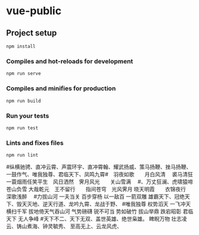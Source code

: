 # vue-public

## Project setup
```
npm install
```

### Compiles and hot-reloads for development
```
npm run serve
```

### Compiles and minifies for production
```
npm run build
```

### Run your tests
```
npm run test
```

### Lints and fixes files
```
npm run lint
```
#纵横驰骋、直冲云霄、声震环宇、直冲霄翰、耀武扬威、策马扬鞭、挫马扬鞭、一鼓作气、唯我独尊、君临天下、凤鸣九霄#　羽夜如歌　　月白风清　 裘马清狂　　一蓑烟雨任笑平生　风日洒然　霁月风光　　关山雪满　
#、万丈狂澜、虎啸猿啼 苍山负雪 大哉乾元　王不留行　　指间苍穹　光风霁月 晓天明霞　　衣锦夜行　深歌浅醉　
#力拔山河 一夫当关 百步穿杨 以一敌百 一箭双雕 雄霸天下、冠绝天下、毁天灭地、逆天行道、龙吟九霄、龙战于野、
#唯我独尊 权势滔天 一飞冲天 横扫千军 拔地倚天气吞山河 气势磅礴 锐不可当 势如破竹 拔山举鼎 跌宕昭彰 君临天下 无人争峰
#天下不二、天下无双、盖世英雄、绝世枭雄。 睥睨万物 壮志凌云、铸山煮海、钟灵毓秀、 至高无上、云龙风虎、
